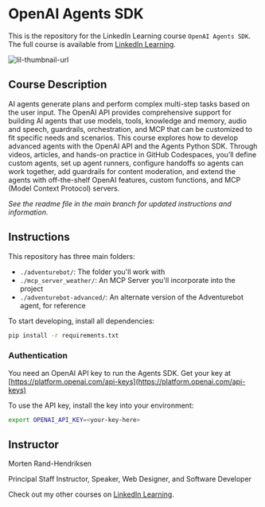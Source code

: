 # OpenAI Agents SDK

This is the repository for the LinkedIn Learning course `OpenAI Agents SDK`. The full course is available from [LinkedIn Learning][lil-course-url].

![lil-thumbnail-url]

## Course Description

AI agents generate plans and perform complex multi-step tasks based on the user input. The OpenAI API provides comprehensive support for building AI agents that use models, tools, knowledge and memory, audio and speech, guardrails, orchestration, and MCP that can be customized to fit specific needs and scenarios. This course explores how to develop advanced agents with the OpenAI API and the Agents Python SDK. Through videos, articles, and hands-on practice in GitHub Codespaces, you’ll define custom agents, set up agent runners, configure handoffs so agents can work together, add guardrails for content moderation, and extend the agents with off-the-shelf OpenAI features, custom functions, and MCP (Model Context Protocol) servers.

_See the readme file in the main branch for updated instructions and information._

## Instructions

This repository has three main folders:

- `./adventurebot/`: The folder you'll work with
- `./mcp_server_weather/`: An MCP Server you'll incorporate into the project
- `./adventurebot-advanced/`: An alternate version of the Adventurebot agent, for reference

To start developing, install all dependencies:

```bash
pip install -r requirements.txt
```

### Authentication

You need an OpenAI API key to run the Agents SDK. Get your key at [https://platform.openai.com/api-keys](https://platform.openai.com/api-keys)

To use the API key, install the key into your environment:

```bash
export OPENAI_API_KEY=<your-key-here>
```

## Instructor

Morten Rand-Hendriksen

Principal Staff Instructor, Speaker, Web Designer, and Software Developer

Check out my other courses on [LinkedIn Learning](https://www.linkedin.com/learning/instructors/morten-rand-hendriksen?u=104).

[0]: # "Replace these placeholder URLs with actual course URLs"
[lil-course-url]: https://www.linkedin.com/learning/openai-api-agents
[lil-thumbnail-url]: https://media.licdn.com/dms/image/v2/D4D0DAQEU-kFfzkcqxQ/learning-public-crop_675_1200/B4DZZfMIffH4Ac-/0/1745353738505?e=2147483647&v=beta&t=c9Qm7OEErMfUXJci9vKF1IjJxW2DYlAO6JWg2JFDv30

